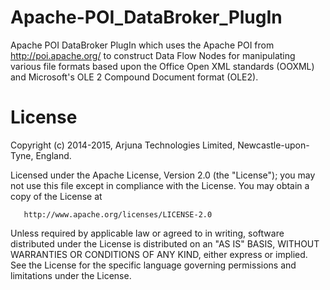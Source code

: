 Apache-POI_DataBroker_PlugIn
============================

Apache POI DataBroker PlugIn which uses the Apache POI from http://poi.apache.org/ to construct Data Flow Nodes for manipulating various file formats based upon the Office Open XML standards (OOXML) and Microsoft's OLE 2 Compound Document format (OLE2).

License
=======

Copyright (c) 2014-2015, Arjuna Technologies Limited, Newcastle-upon-Tyne, England.

   Licensed under the Apache License, Version 2.0 (the "License");
   you may not use this file except in compliance with the License.
   You may obtain a copy of the License at

       http://www.apache.org/licenses/LICENSE-2.0

   Unless required by applicable law or agreed to in writing, software
   distributed under the License is distributed on an "AS IS" BASIS,
   WITHOUT WARRANTIES OR CONDITIONS OF ANY KIND, either express or implied.
   See the License for the specific language governing permissions and
   limitations under the License.
